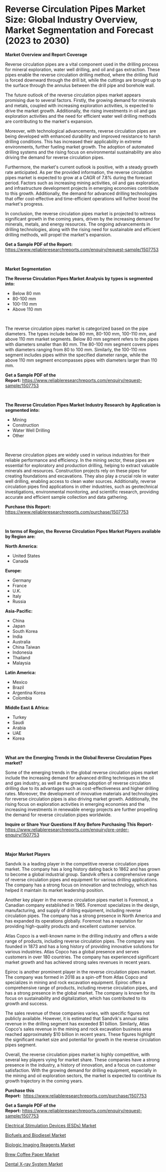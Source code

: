 <p><h1>Reverse Circulation Pipes Market Size: Global Industry Overview, Market Segmentation and Forecast (2023 to 2030)</h1></p><p><strong>Market Overview and Report Coverage</strong></p>
<p><p>Reverse circulation pipes are a vital component used in the drilling process for mineral exploration, water well drilling, and oil and gas extraction. These pipes enable the reverse circulation drilling method, where the drilling fluid is forced downward through the drill bit, while the cuttings are brought up to the surface through the annulus between the drill pipe and borehole wall.</p><p>The future outlook of the reverse circulation pipes market appears promising due to several factors. Firstly, the growing demand for minerals and metals, coupled with increasing exploration activities, is expected to drive the market growth. Additionally, the rising investments in oil and gas exploration activities and the need for efficient water well drilling methods are contributing to the market's expansion.</p><p>Moreover, with technological advancements, reverse circulation pipes are being developed with enhanced durability and improved resistance to harsh drilling conditions. This has increased their applicability in extreme environments, further fueling market growth. The adoption of automated drilling systems and the rising focus on environmental sustainability are also driving the demand for reverse circulation pipes.</p><p>Furthermore, the market's current outlook is positive, with a steady growth rate anticipated. As per the provided information, the reverse circulation pipes market is expected to grow at a CAGR of 7.8% during the forecast period. Factors such as increasing mining activities, oil and gas exploration, and infrastructure development projects in emerging economies contribute to this growth. Additionally, the demand for advanced drilling technologies that offer cost-effective and time-efficient operations will further boost the market's progress.</p><p>In conclusion, the reverse circulation pipes market is projected to witness significant growth in the coming years, driven by the increasing demand for minerals, metals, and energy resources. The ongoing advancements in drilling technologies, along with the rising need for sustainable and efficient drilling methods, will propel the market's expansion.</p></p>
<p><strong>Get a Sample PDF of the Report:</strong> <a href="https://www.reliableresearchreports.com/enquiry/request-sample/1507753">https://www.reliableresearchreports.com/enquiry/request-sample/1507753</a></p>
<p>&nbsp;</p>
<p><strong>Market Segmentation</strong></p>
<p><strong>The Reverse Circulation Pipes Market Analysis by types is segmented into:</strong></p>
<p><ul><li>Below 80 mm</li><li>80-100 mm</li><li>100-110 mm</li><li>Above 110 mm</li></ul></p>
<p>&nbsp;</p>
<p><p>The reverse circulation pipes market is categorized based on the pipe diameters. The types include below 80 mm, 80-100 mm, 100-110 mm, and above 110 mm market segments. Below 80 mm segment refers to the pipes with diameters smaller than 80 mm. The 80-100 mm segment covers pipes with diameters ranging from 80 to 100 mm. Similarly, the 100-110 mm segment includes pipes within the specified diameter range, while the above 110 mm segment encompasses pipes with diameters larger than 110 mm.</p></p>
<p><strong>Get a Sample PDF of the Report:</strong>&nbsp;<a href="https://www.reliableresearchreports.com/enquiry/request-sample/1507753">https://www.reliableresearchreports.com/enquiry/request-sample/1507753</a></p>
<p>&nbsp;</p>
<p><strong>The Reverse Circulation Pipes Market Industry Research by Application is segmented into:</strong></p>
<p><ul><li>Mining</li><li>Construction</li><li>Water Well Drilling</li><li>Other</li></ul></p>
<p>&nbsp;</p>
<p><p>Reverse circulation pipes are widely used in various industries for their reliable performance and efficiency. In the mining sector, these pipes are essential for exploratory and production drilling, helping to extract valuable minerals and resources. Construction projects rely on these pipes for creating foundations and excavations. They also play a crucial role in water well drilling, enabling access to clean water sources. Additionally, reverse circulation pipes find applications in other industries, such as geotechnical investigations, environmental monitoring, and scientific research, providing accurate and efficient sample collection and data gathering.</p></p>
<p><strong>Purchase this Report:</strong>&nbsp; <a href="https://www.reliableresearchreports.com/purchase/1507753">https://www.reliableresearchreports.com/purchase/1507753</a></p>
<p>&nbsp;</p>
<p><strong>In terms of Region, the Reverse Circulation Pipes Market Players available by Region are:</strong></p>
<p>
    <p> <strong> North America: </strong>
        <ul>
            <li>United States</li>
            <li>Canada</li>
        </ul>
        </p> 
    <p> <strong> Europe: </strong>
        <ul>
            <li>Germany</li>
            <li>France</li>
            <li>U.K.</li>
            <li>Italy</li>
            <li>Russia</li>
        </ul>
        </p> 
    <p> <strong> Asia-Pacific: </strong>
        <ul>
            <li>China</li>
            <li>Japan</li>
            <li>South Korea</li>
            <li>India</li>
            <li>Australia</li>
            <li>China Taiwan</li>
            <li>Indonesia</li>
            <li>Thailand</li>
            <li>Malaysia</li>
        </ul>
        </p> 
    <p> <strong> Latin America: </strong>
        <ul>
            <li>Mexico</li>
            <li>Brazil</li>
            <li>Argentina Korea</li>
            <li>Colombia</li>
        </ul>
        </p> 
    <p> <strong> Middle East & Africa: </strong>
        <ul>
            <li>Turkey</li>
            <li>Saudi</li>
            <li>Arabia</li>
            <li>UAE</li>
            <li>Korea</li>
        </ul>
    </p>
    </p>
<p>&nbsp;</p>
<p><strong>What are the Emerging Trends in the Global Reverse Circulation Pipes market?</strong></p>
<p><p>Some of the emerging trends in the global reverse circulation pipes market include the increasing demand for advanced drilling techniques in the oil and gas industry, as well as the growing adoption of reverse circulation drilling due to its advantages such as cost-effectiveness and higher drilling rates. Moreover, the development of innovative materials and technologies for reverse circulation pipes is also driving market growth. Additionally, the rising focus on exploration activities in emerging economies and the increasing investments in renewable energy projects are further propelling the demand for reverse circulation pipes worldwide.</p></p>
<p><strong>Inquire or Share Your Questions If Any Before Purchasing This Report</strong>- <a href="https://www.reliableresearchreports.com/enquiry/pre-order-enquiry/1507753">https://www.reliableresearchreports.com/enquiry/pre-order-enquiry/1507753</a></p>
<p>&nbsp;</p>
<p><strong>Major Market Players</strong></p>
<p><p>Sandvik is a leading player in the competitive reverse circulation pipes market. The company has a long history dating back to 1862 and has grown to become a global industrial group. Sandvik offers a comprehensive range of reverse circulation pipes and equipment for various drilling applications. The company has a strong focus on innovation and technology, which has helped it maintain its market leadership position.</p><p>Another key player in the reverse circulation pipes market is Foremost, a Canadian company established in 1965. Foremost specializes in the design, manufacturing, and supply of drilling equipment, including reverse circulation pipes. The company has a strong presence in North America and has expanded its operations globally. Foremost has a reputation for providing high-quality products and excellent customer service.</p><p>Atlas Copco is a well-known name in the drilling industry and offers a wide range of products, including reverse circulation pipes. The company was founded in 1873 and has a long history of providing innovative solutions for various industries. Atlas Copco has a global presence and serves customers in over 180 countries. The company has experienced significant market growth and has achieved strong sales revenues in recent years.</p><p>Epiroc is another prominent player in the reverse circulation pipes market. The company was formed in 2018 as a spin-off from Atlas Copco and specializes in mining and rock excavation equipment. Epiroc offers a comprehensive range of products, including reverse circulation pipes, and has a strong presence in the global market. The company is known for its focus on sustainability and digitalization, which has contributed to its growth and success.</p><p>The sales revenue of these companies varies, with specific figures not publicly available. However, it is estimated that Sandvik's annual sales revenue in the drilling segment has exceeded $1 billion. Similarly, Atlas Copco's sales revenue in the mining and rock excavation business area reached approximately $10 billion in recent years. These figures highlight the significant market size and potential for growth in the reverse circulation pipes segment.</p><p>Overall, the reverse circulation pipes market is highly competitive, with several key players vying for market share. These companies have a strong presence in the industry, a history of innovation, and a focus on customer satisfaction. With the growing demand for drilling equipment, especially in the mining and oil exploration sectors, the market is expected to continue its growth trajectory in the coming years.</p></p>
<p><strong>Purchase this Report:</strong>&nbsp;&nbsp;<a href="https://www.reliableresearchreports.com/purchase/1507753">https://www.reliableresearchreports.com/purchase/1507753</a></p>
<p></p>
<p><strong>Get a Sample PDF of the Report:</strong>&nbsp;<a href="https://www.reliableresearchreports.com/enquiry/request-sample/1507753">https://www.reliableresearchreports.com/enquiry/request-sample/1507753</a></p>
<p><p><a href="https://www.linkedin.com/pulse/electrical-stimulation-devices-esds-market-size/">Electrical Stimulation Devices (ESDs) Market</a></p><p><a href="https://medium.com/@othamcclure/biofuels-and-biodiesel-market-furnishes-information-on-market-share-market-trends-and-market-b5759616f3f8">Biofuels and Biodiesel Market</a></p><p><a href="https://medium.com/@marinaieme/biologic-imaging-reagents-market-furnishes-information-on-market-share-market-trends-and-market-cf88132a6939">Biologic Imaging Reagents Market</a></p><p><a href="https://www.linkedin.com/pulse/brew-coffee-paper-market-size-forecast-2023-2030-researchergo/">Brew Coffee Paper Market</a></p><p><a href="https://www.linkedin.com/pulse/dental-x-ray-system-market-size-forecast-2023-2030-insight-hubb/">Dental X-ray System Market</a></p></p>
